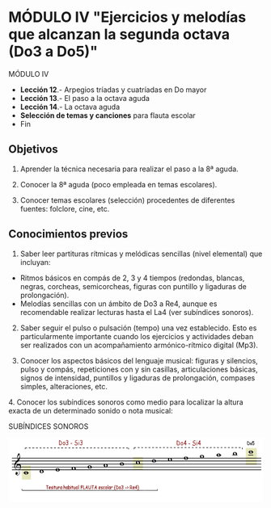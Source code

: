 
# MÓDULO IV "Ejercicios y melodías que alcanzan la segunda octava (Do3 a Do5)"

MÓDULO IV

- **Lección 12**.- Arpegios tríadas y cuatríadas en Do mayor
- **Lección 13**.- El paso a la octava aguda
- **Lección 14**.- La octava aguda
- **Selección de temas y canciones** para flauta escolar
- Fin

## Objetivos

1. Aprender la técnica necesaria para realizar el paso a la 8ª aguda.

2. Conocer la 8ª aguda (poco empleada en temas escolares).

3. Conocer temas escolares (selección) procedentes de diferentes fuentes: folclore, cine, etc. 

## Conocimientos previos

1. Saber leer partituras rítmicas y melódicas sencillas (nivel elemental) que incluyan:

- Ritmos básicos en compás de 2, 3 y 4 tiempos (redondas, blancas, negras, corcheas, semicorcheas, figuras con puntillo y ligaduras de prolongación).
- Melodías sencillas con un ámbito de Do3 a Re4, aunque es recomendable realizar lecturas hasta el La4 (ver subíndices sonoros).

2. Saber seguir el pulso o pulsación (tempo) una vez establecido. Esto es particularmente importante cuando los ejercicios y actividades deban ser realizados con un acompañamiento armónico-rítmico digital (Mp3).

3. Conocer los aspectos básicos del lenguaje musical: figuras y silencios, pulso y compás, repeticiones con y sin casillas, articulaciones básicas, signos de intensidad, puntillos y ligaduras de prolongación, compases simples, alteraciones, etc.

4. Conocer los subíndices sonoros como medio para localizar la altura exacta de un determinado sonido o nota musical:

SUBÍNDICES SONOROS

<img src="img/Subindices_sonoros.gif" alt="Subíndices sonoros" title="Subíndices sonoros" height="127" />
